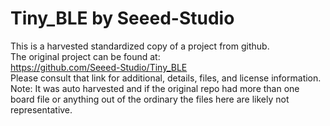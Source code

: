 
# Tiny_BLE by Seeed-Studio  
This is a harvested standardized copy of a project from github.  
The original project can be found at:  
https://github.com/Seeed-Studio/Tiny_BLE  
Please consult that link for additional, details, files, and license information.  
Note: It was auto harvested and if the original repo had more than one board file or anything out of the ordinary the files here are likely not representative.  
    